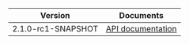 | Version | Documents |
|:---:|---|
| 2.1.0-rc1-SNAPSHOT | [API documentation](2.1.0-rc1-SNAPSHOT) |
